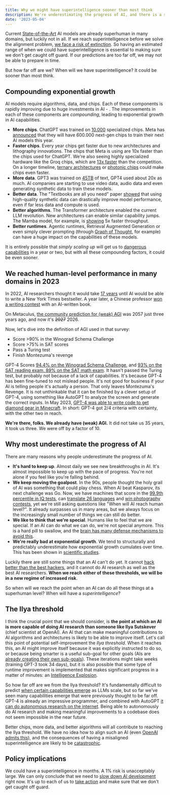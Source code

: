 ```yaml
---
title: Why we might have superintelligence sooner than most think
description: We're underestimating the progress of AI, and there is a small but realistic chance that we are very close to a superintelligence.
date: '2023-05-04'
---
```


Current [State-of-the-Art](/sota) AI models are already superhuman in many domains, but luckily not in all.
If we reach superintelligence before we solve the alignment problem, [we face a risk of extinction](/xrisk).
So having an estimated range of when we could have superintelligence is essential to making sure we don't get caught off guard.
If our predictions are too far off, we may not be able to prepare in time.

But how far off are we?
When will we have superintelligence?
It could be sooner than most think.

## Compounding exponential growth

AI models require algorithms, data, and chips.
Each of these components is rapidly improving due to huge investments in AI - .
The improvements in each of these components are _compounding_, leading to exponential growth in AI capabilities.

- **More chips**. ChatGPT was trained on [10.000](https://www.fierceelectronics.com/sensors/chatgpt-runs-10k-nvidia-training-gpus-potential-thousands-more) specialized chips. Meta has [announced](https://www.datacenterdynamics.com/en/news/meta-to-operate-600000-gpus-by-year-end/) that they will have 600.000 next-gen chips to train their next AI models this year.
- **Faster chips**. Every year chips get faster due to new architectures and lithography innovations. The chips that Meta is using are 10x faster than the chips used for ChatGPT. We're also seeing highly specialized hardware like the Groq chips, which are [13x faster](https://mezha.media/en/2024/02/22/groq-s-new-ai-chip-offers-to-increase-chatgpt-speed-by-13-times/) than the competition. On a longer timeline, [ternary architectures](https://arxiv.org/pdf/2402.17764.pdf) or [photonic chips](https://www.nature.com/articles/s41566-024-01394-2) could make chips even faster.
- **More data**. GPT3 was trained on [45TB](https://community.openai.com/t/what-is-the-size-of-the-training-set-for-gpt-3/360896) of text, GPT4 used about 20x as much. AI companies are starting to use video data, audio data and even generating synthetic data to train these models.
- **Better data**. The "Textbooks are all you need" paper [showed](https://arxiv.org/abs/2306.11644) that using high-quality synthetic data can drastically improve model performance, even if far less data and compute is used.
- **Better algorithms**. The Transformer architecture enabled the current LLM revolution. New architectures can enable similar capability jumps. The Mamba model, for example, is [showing](https://arxiv.org/abs/2312.00752) 5x faster throughput.
- **Better runtimes**. Agentic runtimes, Retrieval Augmented Generation or even simply clever prompting (through [Graph of Thought](https://arxiv.org/abs/2305.16582), for example) can have a huge impact on the capabilities of these models.

It is entirely possible that _simply scaling up_ will get us to [dangerous capabilities](/dangerous-capabilities) in a year or two, but with all these compounding factors, it could be even sooner.

## We reached human-level performance in many domains in 2023

In 2022, AI researchers thought it would take [17 years](https://aiimpacts.org/2022-expert-survey-on-progress-in-ai/) until AI would be able to write a New York Times bestseller.
A year later, a Chinese professor [won a writing contest](https://www.scmp.com/news/china/science/article/3245725/chinese-professor-used-ai-write-science-fiction-novel-then-it-won-national-award) with an AI-written book.

On Metaculus, [the community prediction for (weak) AGI](https://www.metaculus.com/questions/3479/date-weakly-general-ai-is-publicly-known/) was 2057 just three years ago, and now it's ~~2027~~ 2026.

Now, let's dive into the definition of AGI used in that survey:

- Score >90% in the Winograd Schema Challenge
- Score >75% in SAT scores
- Pass a Turing test
- Finish Montezuma's revenge

GPT-4 Scores [94.4% on the Winograd Schema Challenge](https://d-kz.medium.com/evaluating-gpt-3-and-gpt-4-on-the-winograd-schema-challenge-reasoning-test-e4de030d190d), and [93% on the SAT reading exam, 89% on the SAT math exam](htthttps://www.cnbc.com/2023/03/14/openai-announces-gpt-4-says-beats-90percent-of-humans-on-sat.html).
It hasn't passed the Turing test, but probably not because of a lack of capabilities.
It's because GPT-4 has been fine-tuned to not mislead people. It's not good for business if your AI is telling people it's actually a person.
That only leaves Montezuma's Revenge.
It is not unthinkable that it can be finished by a clever setup of GPT-4, using something like AutoGPT to analyze the screen and generate the correct inputs.
In May 2023, [GPT-4 was able to write code to get diamond gear in Minecraft](https://the-decoder.com/minecraft-bot-voyager-programs-itself-using-gpt-4/).
In short: GPT-4 got 2/4 criteria with certainty, with the other two in reach.

**We're there, folks.
We already have (weak) AGI.**
It did not take us 35 years, it took us three.
We were off by a factor of 10.

## Why most underestimate the progress of AI

There are many reasons why people underestimate the progress of AI.

- **It's hard to keep up**. Almost daily we see new breakthroughs in AI. It's almost impossible to keep up with the pace of progress. You're not alone if you feel like you're falling behind.
- **We keep moving the goalpost**. In the 90s, people thought the holy grail of AI was something that could play chess. When AI beat Kasparov, its next challenge was Go. Now, we have machines that score in the [99.9th percentile in IQ tests](https://bgr.com/tech/chatgpt-took-an-iq-test-and-its-score-was-sky-high/), can [translate 26 languages](https://bgr.com/tech/chatgpt-took-an-iq-test-and-its-score-was-sky-high/) and [win photography contests](https://www.scientificamerican.com/article/how-my-ai-image-won-a-major-photography-competition/), yet we're still asking questions like "When will AI reach human level?". It already surpasses us in many areas, but we always focus on the increasingly small number of things we can still do better.
- **We like to think that we're special**. Humans like to feel that we are special. If an AI can do what we can do, we're not special anymore. This is a hard pill to swallow, and the [brain has many defense mechanisms to avoid this](psychology-of-x-risk).
- **We're really bad at exponential growth**. We tend to structurally and predictably underestimate how exponential growth cumulates over time. This has been shown in [scientific studies](https://www.researchgate.net/figure/Underestimation-of-exponential-growth-a-shows-the-participants-prediction-of-the_fig4_351171143).

Luckily there are still some things that an AI can't do yet.
It cannot [hack better than the best hackers](/cybersecurity-risks), and it cannot do AI research as well as the best AI researchers.
**When we reach either of these thresholds, we will be in a new regime of increased risk**.

So when will we reach the point when an AI can do all these things at a superhuman level?
When will have a _superintelligence_?

## The Ilya threshold

I think the crucial point that we should consider, is **the point at which an AI is more capable of doing AI research than someone like Ilya Sutskever** (chief scientist at OpenAI).
An AI that can make meaningful contributions to AI algorithms and architectures is likely to be able to improve itself.
Let's call this point of potential self-improvement the _Ilya threshold_.
When it reaches this, an AI might improve itself because it was explicitly instructed to do so, or because being smarter is a useful sub-goal for other goals (AIs are [already creating their own sub-goals](https://github.com/Significant-Gravitas/Auto-GPT)).
These iterations might take weeks (training GPT-3 took 34 days), but it is also possible that some type of runtime improvement is implemented that makes significant progress in a matter of minutes: an [Intelligence Explosion](https://www.youtube.com/watch?v=5qfIgCiYlfY).

So how far off are we from the Ilya threshold?
It's fundamentally difficult to predict [when certain capabilities emerge](https://arxiv.org/abs/2206.07682) as LLMs scale, but so far we've seen many capabilities emerge that were previously thought to be far off.
GPT-4 is already an impressive programmer, and combined with AutoGPT [it can do autonomous research on the internet](https://twitter.com/SullyOmarr/status/1645205292756418562).
Being able to autonomously do AI research and making meaningful improvements to a codebase does not seem impossible in the near future.

Better chips, more data, and better algorithms will all contribute to reaching the Ilya threshold.
We have no idea how to align such an AI (even [OpenAI admits this](https://youtu.be/L_Guz73e6fw?t=1477)), and the consequences of having a misaligned superintelligence are likely to be [catastrophic](/xrisk).

## Policy implications

We could have a superintelligence in months.
A 1% risk is unacceptably large.
We can only conclude that we need to [slow down AI development](/proposal) right now.
It's up to each of us to [take action](/action) and make sure that we don't get caught off guard.
